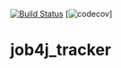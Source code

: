 [![Build Status](https://travis-ci.org/ftptpf/job4j_tracker.svg?branch=master)](https://travis-ci.org/ftptpf/job4j_tracker)
[![codecov](https://codecov.io/gh/ftptpf/job4j_tracker/branch/master/graph/badge.svg?token=N1PSBO382W)]


# job4j_tracker